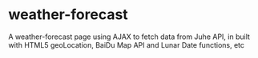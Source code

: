 # weather-forecast
A weather-forecast page using AJAX to fetch data from Juhe API, in built with HTML5 geoLocation, BaiDu Map API and Lunar Date functions, etc
